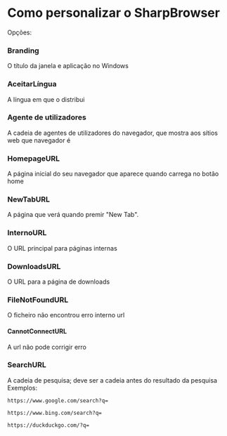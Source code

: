 # Como personalizar o SharpBrowser

Opções:
### Branding
O título da janela e aplicação no Windows
### AceitarLíngua
A língua em que o distribui
### Agente de utilizadores
A cadeia de agentes de utilizadores do navegador, que mostra aos sítios web que navegador é
### HomepageURL
A página inicial do seu navegador que aparece quando carrega no botão home
### NewTabURL
A página que verá quando premir "New Tab".
### InternoURL
O URL principal para páginas internas
### DownloadsURL
O URL para a página de downloads
### FileNotFoundURL
O ficheiro não encontrou erro interno url
#### CannotConnectURL
A url não pode corrigir erro
### SearchURL
A cadeia de pesquisa; deve ser a cadeia antes do resultado da pesquisa
Exemplos:
```
https://www.google.com/search?q=

https://www.bing.com/search?q=

https://duckduckgo.com/?q=
```
